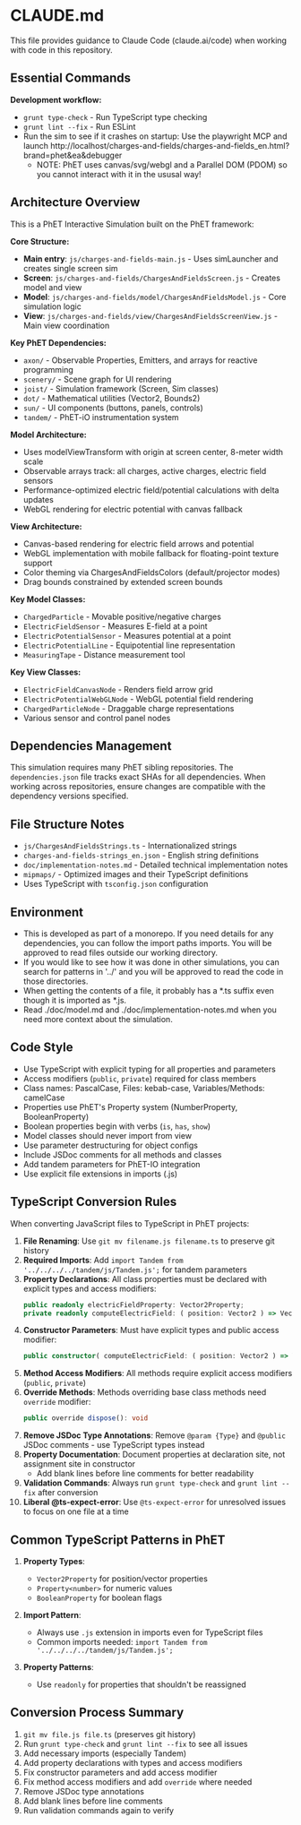 # CLAUDE.md

This file provides guidance to Claude Code (claude.ai/code) when working with code in this repository.

## Essential Commands

**Development workflow:**
- `grunt type-check` - Run TypeScript type checking
- `grunt lint --fix` - Run ESLint
- Run the sim to see if it crashes on startup: Use the playwright MCP and launch http://localhost/charges-and-fields/charges-and-fields_en.html?brand=phet&ea&debugger
  - NOTE: PhET uses canvas/svg/webgl and a Parallel DOM (PDOM) so you cannot interact with it in the ususal way!

## Architecture Overview

This is a PhET Interactive Simulation built on the PhET framework:

**Core Structure:**
- **Main entry**: `js/charges-and-fields-main.js` - Uses simLauncher and creates single screen sim
- **Screen**: `js/charges-and-fields/ChargesAndFieldsScreen.js` - Creates model and view
- **Model**: `js/charges-and-fields/model/ChargesAndFieldsModel.js` - Core simulation logic
- **View**: `js/charges-and-fields/view/ChargesAndFieldsScreenView.js` - Main view coordination

**Key PhET Dependencies:**
- `axon/` - Observable Properties, Emitters, and arrays for reactive programming
- `scenery/` - Scene graph for UI rendering
- `joist/` - Simulation framework (Screen, Sim classes)
- `dot/` - Mathematical utilities (Vector2, Bounds2)
- `sun/` - UI components (buttons, panels, controls)
- `tandem/` - PhET-iO instrumentation system

**Model Architecture:**
- Uses modelViewTransform with origin at screen center, 8-meter width scale
- Observable arrays track: all charges, active charges, electric field sensors
- Performance-optimized electric field/potential calculations with delta updates
- WebGL rendering for electric potential with canvas fallback

**View Architecture:**
- Canvas-based rendering for electric field arrows and potential
- WebGL implementation with mobile fallback for floating-point texture support
- Color theming via ChargesAndFieldsColors (default/projector modes)
- Drag bounds constrained by extended screen bounds

**Key Model Classes:**
- `ChargedParticle` - Movable positive/negative charges
- `ElectricFieldSensor` - Measures E-field at a point
- `ElectricPotentialSensor` - Measures potential at a point
- `ElectricPotentialLine` - Equipotential line representation
- `MeasuringTape` - Distance measurement tool

**Key View Classes:**
- `ElectricFieldCanvasNode` - Renders field arrow grid
- `ElectricPotentialWebGLNode` - WebGL potential field rendering
- `ChargedParticleNode` - Draggable charge representations
- Various sensor and control panel nodes

## Dependencies Management

This simulation requires many PhET sibling repositories. The `dependencies.json` file tracks exact SHAs for all dependencies. When working across repositories, ensure changes are compatible with the dependency versions specified.

## File Structure Notes

- `js/ChargesAndFieldsStrings.ts` - Internationalized strings
- `charges-and-fields-strings_en.json` - English string definitions
- `doc/implementation-notes.md` - Detailed technical implementation notes
- `mipmaps/` - Optimized images and their TypeScript definitions
- Uses TypeScript with `tsconfig.json` configuration

## Environment

- This is developed as part of a monorepo. If you need details for any dependencies, you can follow the import paths
  imports. You will be approved to read files outside our working directory.
- If you would like to see how it was done in other simulations, you can search for patterns in '../' and you will be
  approved to read the code in those directories.
- When getting the contents of a file, it probably has a *.ts suffix even though it is imported as *.js.
- Read ./doc/model.md and ./doc/implementation-notes.md when you need more context about the simulation.

## Code Style

- Use TypeScript with explicit typing for all properties and parameters
- Access modifiers (`public`, `private`) required for class members
- Class names: PascalCase, Files: kebab-case, Variables/Methods: camelCase
- Properties use PhET's Property system (NumberProperty, BooleanProperty)
- Boolean properties begin with verbs (`is`, `has`, `show`)
- Model classes should never import from view
- Use parameter destructuring for object configs
- Include JSDoc comments for all methods and classes
- Add tandem parameters for PhET-IO integration
- Use explicit file extensions in imports (.js)

## TypeScript Conversion Rules

When converting JavaScript files to TypeScript in PhET projects:

1. **File Renaming**: Use `git mv filename.js filename.ts` to preserve git history
2. **Required Imports**: Add `import Tandem from '../../../../tandem/js/Tandem.js';` for tandem parameters
3. **Property Declarations**: All class properties must be declared with explicit types and access modifiers:
   ```typescript
   public readonly electricFieldProperty: Vector2Property;
   private readonly computeElectricField: ( position: Vector2 ) => Vector2;
   ```
4. **Constructor Parameters**: Must have explicit types and public access modifier:
   ```typescript
   public constructor( computeElectricField: ( position: Vector2 ) => Vector2, initialPosition: Vector2, tandem: Tandem )
   ```
5. **Method Access Modifiers**: All methods require explicit access modifiers (`public`, `private`)
6. **Override Methods**: Methods overriding base class methods need `override` modifier:
   ```typescript
   public override dispose(): void
   ```
7. **Remove JSDoc Type Annotations**: Remove `@param {Type}` and `@public` JSDoc comments - use TypeScript types instead
8. **Property Documentation**: Document properties at declaration site, not assignment site in constructor
   - Add blank lines before line comments for better readability
9. **Validation Commands**: Always run `grunt type-check` and `grunt lint --fix` after conversion
10. **Liberal @ts-expect-error**: Use `@ts-expect-error` for unresolved issues to focus on one file at a time

## Common TypeScript Patterns in PhET

1. **Property Types**:
   - `Vector2Property` for position/vector properties
   - `Property<number>` for numeric values
   - `BooleanProperty` for boolean flags
   
3. **Import Pattern**:
   - Always use `.js` extension in imports even for TypeScript files
   - Common imports needed: `import Tandem from '../../../../tandem/js/Tandem.js';`

4. **Property Patterns**:
   - Use `readonly` for properties that shouldn't be reassigned

## Conversion Process Summary

1. `git mv file.js file.ts` (preserves git history)
2. Run `grunt type-check` and `grunt lint --fix` to see all issues
3. Add necessary imports (especially Tandem)
4. Add property declarations with types and access modifiers
5. Fix constructor parameters and add access modifier
6. Fix method access modifiers and add `override` where needed
7. Remove JSDoc type annotations
8. Add blank lines before line comments
9. Run validation commands again to verify